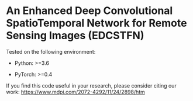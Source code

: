 # An Enhanced Deep Convolutional SpatioTemporal Network for Remote Sensing Images (EDCSTFN)

Tested on the following environment:

- Python: >=3.6

- PyTorch: >=0.4

If you find this code useful in your research, please consider citing our work:
https://www.mdpi.com/2072-4292/11/24/2898/htm
